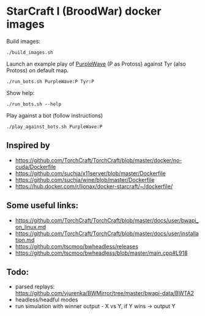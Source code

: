 # StarCraft I (BroodWar) docker images

Build images:

    ./build_images.sh

Launch an example play of [PurpleWave](https://github.com/dgant/PurpleWave) (P as Protoss) against Tyr (also Protoss) on default map.

    ./run_bots.sh PurpleWave:P Tyr:P

Show help:

    ./run_bots.sh --help

Play against a bot (follow instructions)

    ./play_against_bots.sh PurpleWave:P


## Inspired by

- https://github.com/TorchCraft/TorchCraft/blob/master/docker/no-cuda/Dockerfile
- https://github.com/suchja/x11server/blob/master/Dockerfile
- https://github.com/suchja/wine/blob/master/Dockerfile
- https://hub.docker.com/r/lionax/docker-starcraft/~/dockerfile/

## Some useful links:

- https://github.com/TorchCraft/TorchCraft/blob/master/docs/user/bwapi_on_linux.md
- https://github.com/TorchCraft/TorchCraft/blob/master/docs/user/installation.md
- https://github.com/tscmoo/bwheadless/releases
- https://github.com/tscmoo/bwheadless/blob/master/main.cpp#L918

## Todo:

- parsed replays: https://github.com/vjurenka/BWMirror/tree/master/bwapi-data/BWTA2
- headless/headful modes
- run simulation with winner output - X vs Y, if Y wins -> output Y
